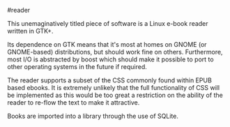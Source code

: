 #reader

This unemaginatively titled piece of software is a Linux e-book reader written in GTK+. 

Its dependence on GTK means that it's most at homes on GNOME (or GNOME-based) distributions, but should work fine on others. Furthermore, most I/O is abstracted by boost which should make it possible to port to other operating systems in the future if required. 

The reader supports a subset of the CSS commonly found within EPUB based ebooks. It is extremely unlikely that the full functionality of CSS will be implemented as this would be too great a restriction on the ability of the reader to re-flow the text to make it attractive. 

Books are imported into a library through the use of SQLite. 

